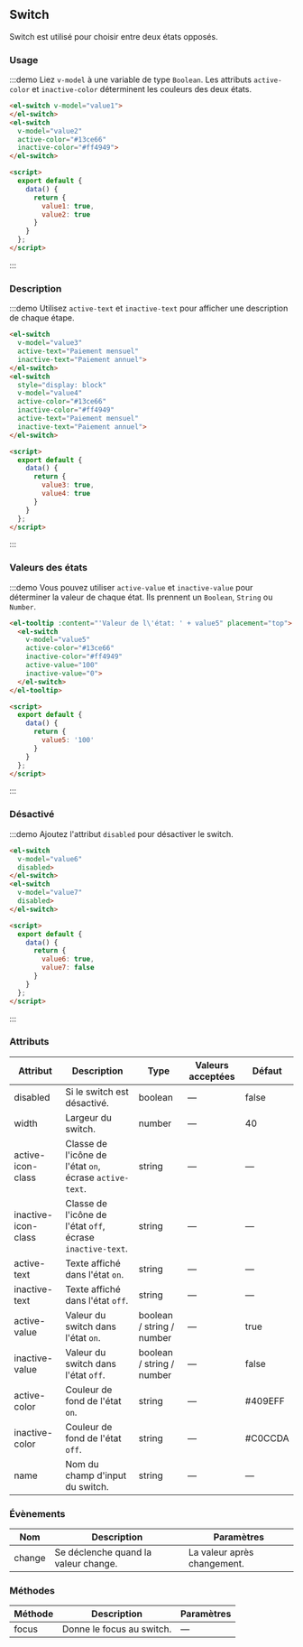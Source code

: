 <style>
  .demo-box.demo-switch {
    .el-switch {
      margin: 20px 20px 20px 0;
    }
  }
</style>

<script>
  export default {
    data() {
      return {
        value1: true,
        value2: true,
        value3: true,
        value4: true,
        value5: '100',
        value6: true,
        value7: false
      }
    }
  };
</script>

## Switch

Switch est utilisé pour choisir entre deux états opposés.

### Usage

:::demo Liez `v-model` à une variable de type `Boolean`. Les attributs `active-color` et `inactive-color` déterminent les couleurs des deux états.

```html
<el-switch v-model="value1">
</el-switch>
<el-switch
  v-model="value2"
  active-color="#13ce66"
  inactive-color="#ff4949">
</el-switch>

<script>
  export default {
    data() {
      return {
        value1: true,
        value2: true
      }
    }
  };
</script>
```
:::

### Description

:::demo Utilisez `active-text` et `inactive-text` pour afficher une description de chaque étape.

```html
<el-switch
  v-model="value3"
  active-text="Paiement mensuel"
  inactive-text="Paiement annuel">
</el-switch>
<el-switch
  style="display: block"
  v-model="value4"
  active-color="#13ce66"
  inactive-color="#ff4949"
  active-text="Paiement mensuel"
  inactive-text="Paiement annuel">
</el-switch>

<script>
  export default {
    data() {
      return {
        value3: true,
        value4: true
      }
    }
  };
</script>
```
:::

### Valeurs des états

:::demo Vous pouvez utiliser `active-value` et `inactive-value` pour déterminer la valeur de chaque état. Ils prennent un `Boolean`, `String` ou `Number`.

```html
<el-tooltip :content="'Valeur de l\'état: ' + value5" placement="top">
  <el-switch
    v-model="value5"
    active-color="#13ce66"
    inactive-color="#ff4949"
    active-value="100"
    inactive-value="0">
  </el-switch>
</el-tooltip>

<script>
  export default {
    data() {
      return {
        value5: '100'
      }
    }
  };
</script>
```

:::

### Désactivé

:::demo Ajoutez l'attribut `disabled` pour désactiver le switch.

```html
<el-switch
  v-model="value6"
  disabled>
</el-switch>
<el-switch
  v-model="value7"
  disabled>
</el-switch>

<script>
  export default {
    data() {
      return {
        value6: true,
        value7: false
      }
    }
  };
</script>
```
:::

### Attributs

 Attribut      | Description          | Type      | Valeurs acceptées       | Défaut
----| ----| ----| ----|----
disabled | Si le switch est désactivé. | boolean | — | false
width | Largeur du switch. | number | — | 40
active-icon-class | Classe de l'icône de l'état `on`, écrase `active-text`. | string | — | —
inactive-icon-class | Classe de l'icône de l'état `off`, écrase `inactive-text`. | string | — | —
active-text | Texte affiché dans l'état `on`. | string | — | —
inactive-text | Texte affiché dans l'état `off`. | string | — | —
active-value  | Valeur du switch dans l'état `on`. | boolean / string / number | — | true
inactive-value  | Valeur du switch dans l'état `off`. | boolean / string / number | — | false
active-color | Couleur de fond de l'état `on`. | string | — | #409EFF
inactive-color | Couleur de fond de l'état `off`. | string | — | #C0CCDA
name| Nom du champ d'input du switch. | string | — | —

### Évènements

 Nom | Description | Paramètres
---- | ----| ----
change | Se déclenche quand la valeur change. | La valeur après changement.

### Méthodes

Méthode | Description | Paramètres
------|--------|-------
focus | Donne le focus au switch. | —
